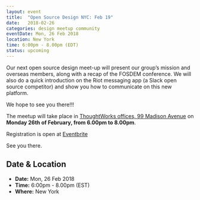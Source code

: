 ```yaml
---
layout: event
title:  "Open Source Design NYC: Feb 19"
date:   2018-02-26
categories: design meetup community
eventDate: Mon, 26 Feb 2018
location: New York
time: 6:00pm - 8.00pm (EDT)
status: upcoming
---
```


Our next open source design meet-up will present our group’s mission and overseas members, along with a recap of the FOSDEM conference. We will also do a quick introduction on the Riot messaging app (a Slack open source competitor) and show you how to communicate on this new platform.

We hope to see you there!!!

The meetup will take place in [ThoughtWorks offices, 99 Madison Avenue](https://www.google.com/maps/place/ThoughtWorks,+Inc./@40.7446828,-73.9870632,17z/data=!4m5!3m4!1s0x89c259a7c4fab243:0x7a7b1b141a048edf!8m2!3d40.7446828!4d-73.9848745) on **Monday 26th of February, from 6.00pm to 8.00pm**.

Registration is open at   [Eventbrite](https://www.eventbrite.com/e/open-source-design-meetup-tickets-42963764777?aff=utm_source%3Deb_email%26utm_medium%3Demail%26utm_campaign%3Dnew_event_email&utm_term=eventurl_text)

See you there.

## Date & Location

- **Date:** Mon, 26 Feb 2018
- **Time:** 6:00pm - 8.00pm (EST)
- **Where:** New York
